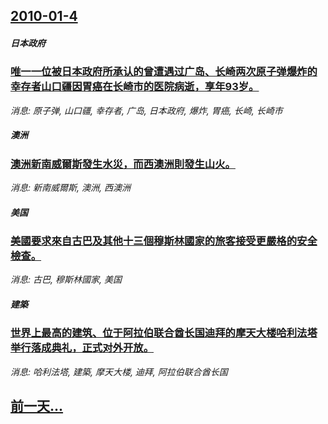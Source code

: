 ## [2010-01-4](/news/2010/01/4/index.md)

##### 日本政府
### [ 唯一一位被日本政府所承认的曾遭遇过广岛、长崎两次原子弹爆炸的幸存者山口疆因胃癌在长崎市的医院病逝，享年93岁。](/news/2010/01/4/唯一一位被日本政府所承认的曾遭遇过广岛-长崎两次原子弹爆炸的幸存者山口疆因胃癌在长崎市的医院病逝-享年93岁.md)
_消息: 原子弹, 山口疆, 幸存者, 广岛, 日本政府, 爆炸, 胃癌, 长崎, 长崎市_

##### 澳洲
### [ 澳洲新南威爾斯發生水災，而西澳洲則發生山火。](/news/2010/01/4/澳洲新南威爾斯發生水災-而西澳洲則發生山火.md)
_消息: 新南威爾斯, 澳洲, 西澳洲_

##### 美国
### [ 美國要求來自古巴及其他十三個穆斯林國家的旅客接受更嚴格的安全檢查。](/news/2010/01/4/美國要求來自古巴及其他十三個穆斯林國家的旅客接受更嚴格的安全檢查.md)
_消息: 古巴, 穆斯林國家, 美国_

##### 建築
### [ 世界上最高的建筑、位于阿拉伯联合酋长国迪拜的摩天大楼哈利法塔举行落成典礼，正式对外开放。](/news/2010/01/4/世界上最高的建筑-位于阿拉伯联合酋长国迪拜的摩天大楼哈利法塔举行落成典礼-正式对外开放.md)
_消息: 哈利法塔, 建築, 摩天大楼, 迪拜, 阿拉伯联合酋长国_

## [前一天...](/news/2010/01/3/index.md)

